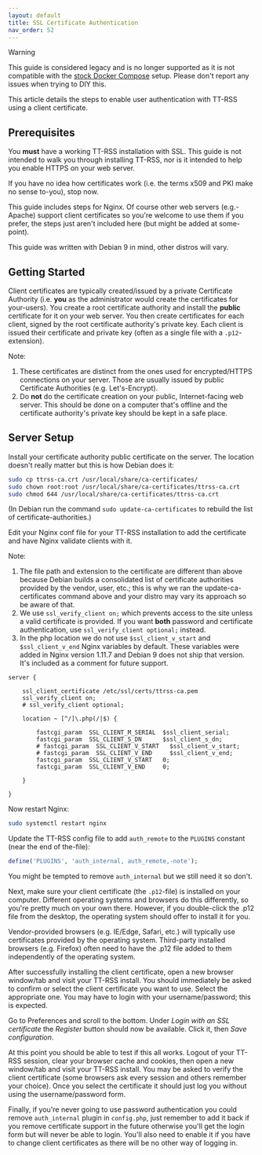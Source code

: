 ```yaml
---
layout: default
title: SSL Certificate Authentication
nav_order: 52
---
```


> [!WARNING]
> This guide is considered legacy and is no longer supported as it is not compatible with the
> [stock Docker Compose](Installation-Guide) setup. Please don't report any issues when
> trying to DIY this.

This article details the steps to enable user authentication with TT-RSS using a client certificate.

## Prerequisites

You **must** have a working TT-RSS installation with SSL. This guide is not intended to walk you through installing TT-RSS, nor is it intended to help you enable HTTPS on your web server.

If you have no idea how certificates work (i.e. the terms x509 and PKI make no sense to-you), stop now.

This guide includes steps for Nginx. Of course other web servers (e.g.-Apache) support client certificates so you're welcome to use them if you prefer, the steps just aren't included here (but might be added at some-point).

This guide was written with Debian 9 in mind, other distros will vary.

## Getting Started

Client certificates are typically created/issued by a private Certificate Authority
(i.e. **you** as the administrator would create the certificates for your-users). You
create a root certificate authority and install the **public** certificate for it on
your web server. You then create certificates for each client, signed by the root
certificate authority's private key. Each client is issued their certificate and
private key (often as a single file with a `.p12`-extension).

Note:

1. These certificates are distinct from the ones used for encrypted/HTTPS connections on your server. Those are usually issued by public Certificate Authorities (e.g. Let's-Encrypt).
2. Do **not** do the certificate creation on your public, Internet-facing web server. This should be done on a computer that's offline and the certificate authority's private key should be kept in a safe place.

## Server Setup

Install your certificate authority public certificate on the server. The location doesn't really matter but this is how Debian does it:

```sh
sudo cp ttrss-ca.crt /usr/local/share/ca-certificates/
sudo chown root:root /usr/local/share/ca-certificates/ttrss-ca.crt
sudo chmod 644 /usr/local/share/ca-certificates/ttrss-ca.crt
```

(In Debian run the command `sudo update-ca-certificates` to rebuild the list of certificate-authorities.)

Edit your Nginx conf file for your TT-RSS installation to add the certificate and have Nginx validate clients with it.

Note:

1. The file path and extension to the certificate are different than above because Debian builds a consolidated list of certificate authorities provided by the vendor, user, etc.; this is why we ran the update-ca-certificates command above and your distro may vary its approach so be aware of that.
2. We use `ssl_verify_client on;` which prevents access to the site unless a valid certificate is provided. If you want **both** password and certificate authentication, use `ssl_verify_client optional;` instead.
3. In the php location we do not use `$ssl_client_v_start` and `$ssl_client_v_end` Nginx variables by default. These variables were added in Nginx version 1.11.7 and Debian 9 does not ship that version. It's included as a comment for future support.

```nginx
server {

    ssl_client_certificate /etc/ssl/certs/ttrss-ca.pem
    ssl_verify_client on;
    # ssl_verify_client optional;

    location ~ [^/]\.php(/|$) {

        fastcgi_param  SSL_CLIENT_M_SERIAL  $ssl_client_serial;
        fastcgi_param  SSL_CLIENT_S_DN      $ssl_client_s_dn;
        # fastcgi_param  SSL_CLIENT_V_START   $ssl_client_v_start;
        # fastcgi_param  SSL_CLIENT_V_END     $ssl_client_v_end;
        fastcgi_param  SSL_CLIENT_V_START   0;
        fastcgi_param  SSL_CLIENT_V_END     0;

    }

}
```

Now restart Nginx:

```sh
sudo systemctl restart nginx
```

Update the TT-RSS config file to add `auth_remote` to the `PLUGINS` constant (near the end of the-file):

```php
define('PLUGINS', 'auth_internal, auth_remote,-note');
```

You might be tempted to remove `auth_internal` but we still need it so don't.

Next, make sure your client certificate (the `.p12`-file) is installed on your
computer. Different operating systems and browsers do this differently, so you're
pretty much on your own there. However, if you double-click the .p12 file from the
desktop, the operating system should offer to install it for you.

Vendor-provided browsers (e.g. IE/Edge, Safari, etc.) will typically use
certificates provided by the operating system. Third-party installed browsers (e.g.
Firefox) often need to have the .p12 file added to them independently of the
operating system.

After successfully installing the client certificate, open a new browser window/tab and visit your TT-RSS install. You should immediately be asked to confirm or select the client certificate you want to use. Select the appropriate one. You may have to login with your username/password; this is expected.

Go to Preferences and scroll to the bottom. Under *Login with an SSL certificate* the *Register* button should now be available. Click it, then *Save configuration*.

At this point you should be able to test if this all works. Logout of your TT-RSS
session, clear your browser cache and cookies, then open a new window/tab and visit
your TT-RSS install. You may be asked to verify the client certificate (some
browsers ask every session and others remember your choice). Once you select the
certificate it should just log you without using the username/password form.

Finally, if you're never going to use password authentication you could remove
`auth_internal` plugin in `config.php`, just remember to add it back if you remove
certificate support in the future otherwise you'll get the login form but will never
be able to login. You'll also need to enable it if you have to change client
certificates as there will be no other way of logging in.
